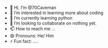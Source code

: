 - 👋 Hi, I’m @70Caveman
- 👀 I’m interested in learning more about coding
- 🌱 I’m currently learning python
- 💞️ I’m looking to collaborate on nothing yet. 
- 📫 How to reach me ...
- 😄 Pronouns: He/ Him
- ⚡ Fun fact: ....

<!---
70Caveman/70Caveman is a ✨ special ✨ repository because its `README.md` (this file) appears on your GitHub profile.
You can click the Preview link to take a look at your changes.
--->
